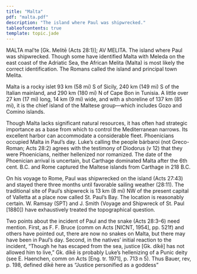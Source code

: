 ```yaml
---
title: "Malta"
pdf: "malta.pdf"
description: "The island where Paul was shipwrecked."
tableofcontents: true
template: topic.jade
---
```


MALTA malʹte [Gk. Melitē (Acts 28:1)]; AV MELITA. The island where Paul was shipwrecked. Though some have identified Malta with Meleda on the east coast of the Adriatic Sea, the African Melita (Malta) is most likely the correct identification. The Romans called the island and principal town Melita.

Malta is a rocky islet 93 km (58 mi) S of Sicily, 240 km (149 mi) S of the Italian mainland, and 290 km (180 mi) N of Cape Bon in Tunisia. A little over 27 km (17 mi) long, 14 km (9 mi) wide, and with a shoreline of 137 km (85 mi), it is the chief island of the Maltese group—which includes Gozo and Comino islands.

Though Malta lacks significant natural resources, it has often had strategic importance as a base from which to control the Mediterranean narrows. Its excellent harbor can accommodate a considerable fleet.
Phoenicians occupied Malta in Paul’s day. Luke’s calling the people bárbaroi (not Greco-Roman; Acts 28:2) agrees with the testimony of Diodorus (v 12) that they were Phoenicians, neither hellenized nor romanized. The date of the Phoenician arrival is uncertain, but Carthage dominated Malta after the 6th cent. B.C. and Rome captured the Maltese islands from Carthage in 218 B.C.

On his voyage to Rome, Paul was shipwrecked on the island (Acts 27:43) and stayed there three months until favorable sailing weather (28:11). The traditional site of Paul’s shipwreck is 13 km (8 mi) NW of the present capital of Valletta at a place now called St. Paul’s Bay. The location is reasonably certain. W. Ramsay (SPT) and J. Smith (Voyage and Shipwreck of St. Paul [1880]) have exhaustively treated the topographical question.

Two points about the incident of Paul and the snake (Acts 28:3–6) need mention. First, as F. F. Bruce (comm on Acts [NICNT, 1954], pp. 521f) and others have pointed out, there are now no snakes on Malta, but there may have been in Paul’s day. Second, in the natives’ initial reaction to the incident, “Though he has escaped from the sea, justice [Gk. díkē] has not allowed him to live,” Gk. díkē is probably Luke’s hellenizing of a Punic deity (see E. Haenchen, comm on Acts [Eng. tr. 1971], p. 713 n 5). Thus Bauer, rev, p. 198, defined díkē here as “Justice personified as a goddess”
